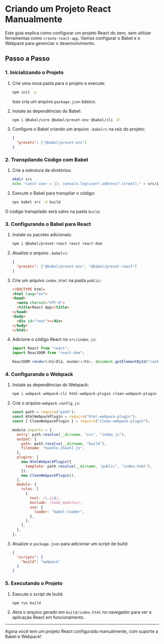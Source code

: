 # Criando um Projeto React Manualmente

Este guia explica como configurar um projeto React do zero, sem utilizar ferramentas como `create-react-app`. Vamos configurar o Babel e o Webpack para gerenciar o desenvolvimento.

## Passo a Passo

### 1. Inicializando o Projeto

1. Crie uma nova pasta para o projeto e execute:
   ```bash
   npm init -y
   ```
   Isso cria um arquivo `package.json` básico.

2. Instale as dependências do Babel:
   ```bash
   npm i @babel/core @babel/preset-env @babel/cli -D
   ```

3. Configure o Babel criando um arquivo `.babelrc` na raiz do projeto:
   ```json
   {
     "presets": ["@babel/preset-env"]
   }
   ```

### 2. Transpilando Código com Babel

1. Crie a estrutura de diretórios:
   ```bash
   mkdir src
   echo "const user = {}; console.log(user?.address?.street);" > src/index.js
   ```

2. Execute o Babel para transpilar o código:
   ```bash
   npx babel src -d build
   ```

O código transpilado será salvo na pasta `build`.

### 3. Configurando o Babel para React

1. Instale os pacotes adicionais:
   ```bash
   npm i @babel/preset-react react react-dom
   ```

2. Atualize o arquivo `.babelrc`:
   ```json
   {
     "presets": ["@babel/preset-env", "@babel/preset-react"]
   }
   ```

3. Crie um arquivo `index.html` na pasta `public`:
   ```html
   <!DOCTYPE html>
   <html lang="en">
   <head>
     <meta charset="UTF-8">
     <title>React App</title>
   </head>
   <body>
     <div id="root"></div>
   </body>
   </html>
   ```

4. Adicione o código React no `src/index.js`:
   ```javascript
   import React from "react";
   import ReactDOM from "react-dom";

   ReactDOM.render(<h1>Olá, mundo!</h1>, document.getElementById("root"));
   ```

### 4. Configurando o Webpack

1. Instale as dependências do Webpack:
   ```bash
   npm i webpack webpack-cli html-webpack-plugin clean-webpack-plugin -D
   ```

2. Crie o arquivo `webpack.config.js`:
   ```javascript
   const path = require("path");
   const HtmlWebpackPlugin = require("html-webpack-plugin");
   const { CleanWebpackPlugin } = require("clean-webpack-plugin");

   module.exports = {
     entry: path.resolve(__dirname, "src", "index.js"),
     output: {
       path: path.resolve(__dirname, "build"),
       filename: "bundle.[hash].js",
     },
     plugins: [
       new HtmlWebpackPlugin({
         template: path.resolve(__dirname, "public", "index.html"),
       }),
       new CleanWebpackPlugin(),
     ],
     module: {
       rules: [
         {
           test: /\.js$/,
           exclude: /node_modules/,
           use: {
             loader: "babel-loader",
           },
         },
       ],
     },
   };
   ```

3. Atualize o `package.json` para adicionar um script de build:
   ```json
   {
     "scripts": {
       "build": "webpack"
     }
   }
   ```

### 5. Executando o Projeto

1. Execute o script de build:
   ```bash
   npm run build
   ```

2. Abra o arquivo gerado em `build/index.html` no navegador para ver a aplicação React em funcionamento.

---

Agora você tem um projeto React configurado manualmente, com suporte a Babel e Webpack!